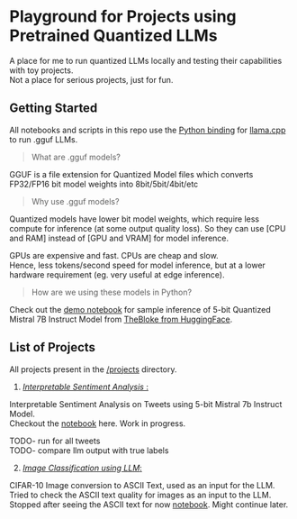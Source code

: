 # Playground for Projects using Pretrained Quantized LLMs
A place for me to run quantized LLMs locally and testing their capabilities with toy projects.<br>
Not a place for serious projects, just for fun.

## Getting Started
All notebooks and scripts in this repo use the [Python binding](https://github.com/abetlen/llama-cpp-python) for [llama.cpp](https://github.com/ggerganov/llama.cpp) to run .gguf LLMs.<br>

> What are .gguf models?

GGUF is a file extension for Quantized Model files which converts FP32/FP16 bit model weights into 8bit/5bit/4bit/etc 


> Why use .gguf models?

Quantized models have lower bit model weights, which require less compute for inference (at some output quality loss). So they can use [CPU and RAM] instead of [GPU and VRAM] for model inference. 

GPUs are expensive and fast. CPUs are cheap and slow.<br>
Hence, less tokens/second speed for model inference, but at a lower hardware requirement (eg. very useful at edge inference).

> How are we using these models in Python?

Check out the [demo notebook](https://github.com/chinmayajoshi/Playground-Projects-using-Pretrained-Quantized-LLMs/blob/main/demo_loading_gguf_model.ipynb) for sample inference of 5-bit Quantized Mistral 7B Instruct Model from [TheBloke from HuggingFace](https://huggingface.co/TheBloke/Mistral-7B-Instruct-v0.1-GGUF).


## List of Projects

All projects present in the [/projects](https://github.com/chinmayajoshi/Playground-Projects-using-Pretrained-Quantized-LLMs/tree/main/projects) directory.

1. <u>_Interpretable Sentiment Analysis_ :</u> 

Interpretable Sentiment Analysis on Tweets using 5-bit Mistral 7b Instruct Model.<br>
Checkout the [notebook](https://github.com/chinmayajoshi/Playground-Projects-using-Pretrained-Quantized-LLMs/blob/main/projects/sentiment%20analysis/predicting_sentiment.ipynb) here. Work in progress.

TODO- run for all tweets<br>
TODO- compare llm output with true labels

 2. <u>_Image Classification using LLM_:</u> 

CIFAR-10 Image conversion to ASCII Text, used as an input for the LLM.<br>Tried to check the ASCII text quality for images as an input to the LLM. Stopped after seeing the ASCII text for now [notebook](https://github.com/chinmayajoshi/Playground-Projects-using-Pretrained-Quantized-LLMs/blob/main/projects/image2ascii/image2ascii.ipynb). Might continue later.